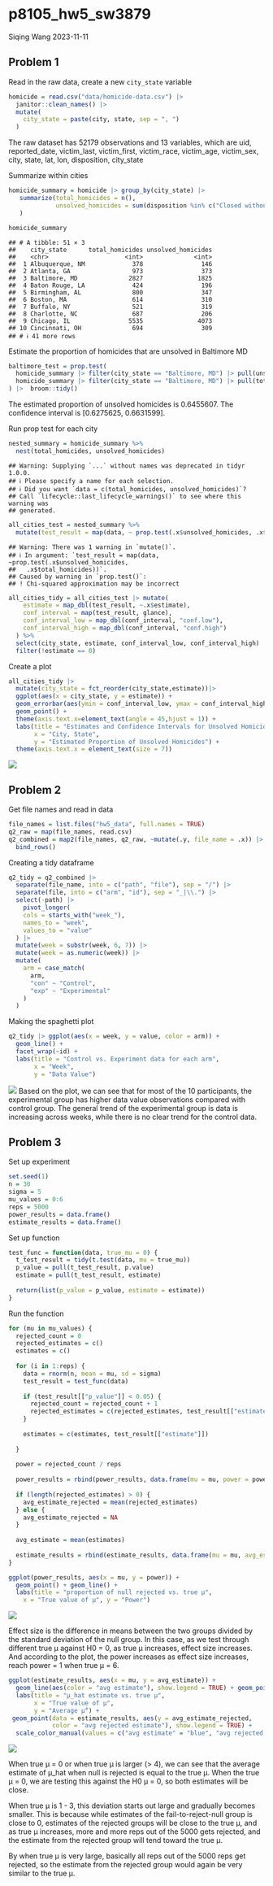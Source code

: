 p8105_hw5_sw3879
================
Siqing Wang
2023-11-11

## Problem 1

Read in the raw data, create a new `city_state` variable

``` r
homicide = read.csv("data/homicide-data.csv") |> 
  janitor::clean_names() |> 
  mutate(
    city_state = paste(city, state, sep = ", ")
  )
```

The raw dataset has 52179 observations and 13 variables, which are uid,
reported_date, victim_last, victim_first, victim_race, victim_age,
victim_sex, city, state, lat, lon, disposition, city_state

Summarize within cities

``` r
homicide_summary = homicide |> group_by(city_state) |> 
   summarize(total_homicides = n(),
             unsolved_homicides = sum(disposition %in% c("Closed without arrest", "Open/No arrest"))
   )

homicide_summary
```

    ## # A tibble: 51 × 3
    ##    city_state      total_homicides unsolved_homicides
    ##    <chr>                     <int>              <int>
    ##  1 Albuquerque, NM             378                146
    ##  2 Atlanta, GA                 973                373
    ##  3 Baltimore, MD              2827               1825
    ##  4 Baton Rouge, LA             424                196
    ##  5 Birmingham, AL              800                347
    ##  6 Boston, MA                  614                310
    ##  7 Buffalo, NY                 521                319
    ##  8 Charlotte, NC               687                206
    ##  9 Chicago, IL                5535               4073
    ## 10 Cincinnati, OH              694                309
    ## # ℹ 41 more rows

Estimate the proportion of homicides that are unsolved in Baltimore MD

``` r
baltimore_test = prop.test(
  homicide_summary |> filter(city_state == "Baltimore, MD") |> pull(unsolved_homicides),
  homicide_summary |> filter(city_state == "Baltimore, MD") |> pull(total_homicides)
) |>  broom::tidy()
```

The estimated proportion of unsolved homicides is 0.6455607. The
confidence interval is \[0.6275625, 0.6631599\].

Run prop test for each city

``` r
nested_summary = homicide_summary %>%
  nest(total_homicides, unsolved_homicides)
```

    ## Warning: Supplying `...` without names was deprecated in tidyr 1.0.0.
    ## ℹ Please specify a name for each selection.
    ## ℹ Did you want `data = c(total_homicides, unsolved_homicides)`?
    ## Call `lifecycle::last_lifecycle_warnings()` to see where this warning was
    ## generated.

``` r
all_cities_test = nested_summary %>%
  mutate(test_result = map(data, ~ prop.test(.x$unsolved_homicides, .x$total_homicides)))
```

    ## Warning: There was 1 warning in `mutate()`.
    ## ℹ In argument: `test_result = map(data, ~prop.test(.x$unsolved_homicides,
    ##   .x$total_homicides))`.
    ## Caused by warning in `prop.test()`:
    ## ! Chi-squared approximation may be incorrect

``` r
all_cities_tidy = all_cities_test |> mutate(
    estimate = map_dbl(test_result, ~.x$estimate),
    conf_interval = map(test_result, glance),
    conf_interval_low = map_dbl(conf_interval, "conf.low"),
    conf_interval_high = map_dbl(conf_interval, "conf.high")
  ) %>%
  select(city_state, estimate, conf_interval_low, conf_interval_high) |> 
  filter(!estimate == 0)
```

Create a plot

``` r
all_cities_tidy |> 
  mutate(city_state = fct_reorder(city_state,estimate))|>
  ggplot(aes(x = city_state, y = estimate)) + 
  geom_errorbar(aes(ymin = conf_interval_low, ymax = conf_interval_high)) +
  geom_point() +
  theme(axis.text.x=element_text(angle = 45,hjust = 1)) +
  labs(title = "Estimates and Confidence Intervals for Unsolved Homicides by City",
       x = "City, State",
       y = "Estimated Proportion of Unsolved Homicides") +
  theme(axis.text.x = element_text(size = 7))
```

![](p8105_hw5_sw3879_files/figure-gfm/unnamed-chunk-6-1.png)<!-- -->

## Problem 2

Get file names and read in data

``` r
file_names = list.files("hw5_data", full.names = TRUE)
q2_raw = map(file_names, read.csv)
q2_combined = map2(file_names, q2_raw, ~mutate(.y, file_name = .x)) |> 
  bind_rows()
```

Creating a tidy dataframe

``` r
q2_tidy = q2_combined |> 
  separate(file_name, into = c("path", "file"), sep = "/") |> 
  separate(file, into = c("arm", "id"), sep = "_|\\.") |> 
  select(-path) |> 
    pivot_longer(
    cols = starts_with("week_"),
    names_to = "week", 
    values_to = "value"  
  ) |> 
  mutate(week = substr(week, 6, 7)) |> 
  mutate(week = as.numeric(week)) |> 
  mutate(
    arm = case_match(
      arm,
      "con" ~ "Control",
      "exp" ~ "Experimental"
    )
  )
```

Making the spaghetti plot

``` r
q2_tidy |> ggplot(aes(x = week, y = value, color = arm)) +
  geom_line() +
  facet_wrap(~id) +
  labs(title = "Control vs. Experiment data for each arm",
       x = "Week",
       y = "Data Value")
```

![](p8105_hw5_sw3879_files/figure-gfm/unnamed-chunk-9-1.png)<!-- -->
Based on the plot, we can see that for most of the 10 participants, the
experimental group has higher data value observations compared with
control group. The general trend of the experimental group is data is
increasing across weeks, while there is no clear trend for the control
data.

## Problem 3

Set up experiment

``` r
set.seed(1)
n = 30
sigma = 5
mu_values = 0:6
reps = 5000
power_results = data.frame()
estimate_results = data.frame()
```

Set up function

``` r
test_func = function(data, true_mu = 0) {
  t_test_result = tidy(t.test(data, mu = true_mu))
  p_value = pull(t_test_result, p.value)
  estimate = pull(t_test_result, estimate)
  
  return(list(p_value = p_value, estimate = estimate))
}
```

Run the function

``` r
for (mu in mu_values) {
  rejected_count = 0
  rejected_estimates = c()
  estimates = c()
  
  for (i in 1:reps) {
    data = rnorm(n, mean = mu, sd = sigma)
    test_result = test_func(data)
    
    if (test_result[["p_value"]] < 0.05) {
      rejected_count = rejected_count + 1
      rejected_estimates = c(rejected_estimates, test_result[["estimate"]])
    } 
    
    estimates = c(estimates, test_result[["estimate"]])
    
  }
  
  power = rejected_count / reps
  
  power_results = rbind(power_results, data.frame(mu = mu, power = power))
  
  if (length(rejected_estimates) > 0) {
    avg_estimate_rejected = mean(rejected_estimates)
  } else {
    avg_estimate_rejected = NA
  }
  
  avg_estimate = mean(estimates)
  
  estimate_results = rbind(estimate_results, data.frame(mu = mu, avg_estimate = avg_estimate, avg_estimate_rejected = avg_estimate_rejected))
}
```

``` r
ggplot(power_results, aes(x = mu, y = power)) +
  geom_point() + geom_line() +
  labs(title = "proportion of null rejected vs. true μ",
    x = "True value of μ", y = "Power")
```

![](p8105_hw5_sw3879_files/figure-gfm/unnamed-chunk-13-1.png)<!-- -->

Effect size is the difference in means between the two groups divided by
the standard deviation of the null group. In this case, as we test
through different true μ against H0 = 0, as true μ increases, effect
size increases. And according to the plot, the power increases as effect
size increases, reach power = 1 when true μ = 6.

``` r
ggplot(estimate_results, aes(x = mu, y = avg_estimate)) +
  geom_line(aes(color = "avg estimate"), show.legend = TRUE) + geom_point() +
  labs(title = "μ_hat estimate vs. true μ",
       x = "True value of μ", 
       y = "Average μ̂") +
 geom_point(data = estimate_results, aes(y = avg_estimate_rejected, 
            color = "avg rejected estimate"), show.legend = TRUE) +
  scale_color_manual(values = c("avg estimate" = "blue", "avg rejected estimate" = "red"), labels = c("avg estimate", "avg rejected estimate")) 
```

![](p8105_hw5_sw3879_files/figure-gfm/unnamed-chunk-14-1.png)<!-- -->

When true μ = 0 or when true μ is larger (\> 4), we can see that the
average estimate of μ_hat when null is rejected is equal to the true μ.
When the true μ = 0, we are testing this against the H0 μ = 0, so both
estimates will be close.

When true μ is 1 - 3, this deviation starts out large and gradually
becomes smaller. This is because while estimates of the
fail-to-reject-null group is close to 0, estimates of the rejected
groups will be close to the true μ, and as true μ increases, more and
more reps out of the 5000 gets rejected, and the estimate from the
rejected group will tend toward the true μ.

By when true μ is very large, basically all reps out of the 5000 reps
get rejected, so the estimate from the rejected group would again be
very similar to the true μ.
